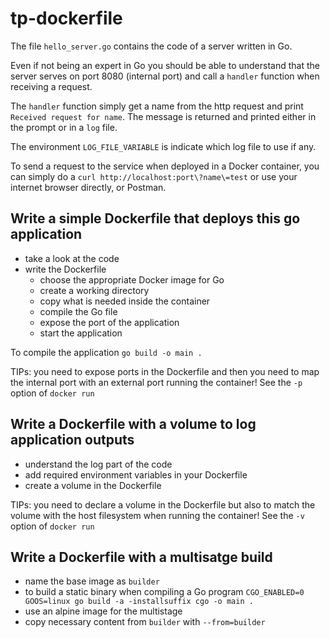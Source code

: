 # tp-dockerfile

The file `hello_server.go` contains the code of a server written in Go. 

Even if not being an expert in Go you should be able to understand that the server serves on port 8080 (internal port) and call a `handler` function when receiving a request.

The `handler` function simply get a name from the http request and print `Received request for name`. The message is returned and printed either in the prompt or in a `log` file.

The environment `LOG_FILE_VARIABLE` is indicate which log file to use if any.

To send a request to the service when deployed in a Docker container, you can simply do a `curl http://localhost:port\?name\=test` or use your internet browser directly, or Postman.

## Write a simple Dockerfile that deploys this go application

- take a look at the code
- write the Dockerfile
	- choose the appropriate Docker image for Go
	- create a working directory
	- copy what is needed inside the container
	- compile the Go file
	- expose the port of the application
	- start the application

To compile the application `go build -o main .`

TIPs: you need to expose ports in the Dockerfile and then you need to map the internal port with an external port running the container! See the `-p` option of `docker run`

## Write a Dockerfile with a volume to log application outputs

- understand the log part of the code
- add required environment variables in your Dockerfile 
- create a volume in the Dockerfile

TIPs: you need to declare a volume in the Dockerfile but also to match the volume with the host filesystem when running the container! See the `-v` option of `docker run`

## Write a Dockerfile with a multisatge build

- name the base image as `builder`
- to build a static binary when compiling a Go program `CGO_ENABLED=0 GOOS=linux go build -a -installsuffix cgo -o main .`
- use an alpine image for the multistage
- copy necessary content from `builder` with `--from=builder`
